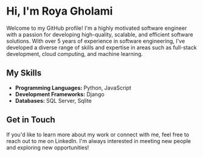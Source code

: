 
# Hi, I'm Roya Gholami

Welcome to my GitHub profile! I'm a highly motivated software engineer with a passion for developing high-quality, scalable, and efficient software solutions. With over 5 years of experience in software engineering, I've developed a diverse range of skills and expertise in areas such as full-stack development, cloud computing, and machine learning.

## My Skills

-   **Programming Languages:**  Python, JavaScript
-  **Development Frameworks:** Django
-   **Databases:** SQL Server, Sqlite

## Get in Touch

If you'd like to learn more about my work or connect with me, feel free to reach out to me on LinkedIn. I'm always interested in meeting new people and exploring new opportunities!
